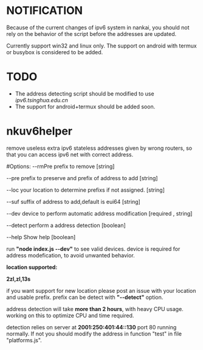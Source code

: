 # NOTIFICATION
Because of the current changes of ipv6 system in nankai, you should not rely on the behavior of the script before the addresses are updated.

Currently support win32 and linux only. The support on android with termux or busybox is considered to be added.

# TODO
+ The address detecting script should be modified to use _ipv6.tsinghua.edu.cn_
+ The support for android+termux should be added soon.

# nkuv6helper
remove useless extra ipv6 stateless addresses given by wrong routers, so that you can access ipv6 net with correct address.

#Options:
  --rmPre   prefix to remove  [string]

  --pre     prefix to preserve and prefix of address to add  [string]

  --loc     your location to determine prefixs if not assigned.  [string]

  --suf     suffix of address to add,default is eui64  [string]

  --dev     device to perform automatic address modification  [required , string] 

  --detect  perform a address detection  [boolean]

  --help    Show help  [boolean]


run **"node index.js --dev"** to see valid devices. device is required for address modefication, to avoid unwanted behavior.

**location supported:**

**2zl,zl,13s**

if you want support for new location please post an issue with your location and usable prefix. prefix can be detect with **"--detect"** option.

address detection will take **more than 2 hours**, with heavy CPU usage. working on this to optimize CPU and time required.


detection relies on server at **2001:250:401:44::130** port 80 running normally. If not you should modify the address in function "test" in file "platforms.js".
